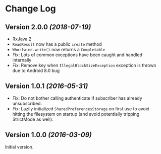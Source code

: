 Change Log
==========

Version 2.0.0 *(2018-07-19)*
----------------------------

* RxJava 2
* `ReadResult` now has a public `create` method
* `Whorlwind.write()` now returns a `Completable`
* Fix: Lots of common exceptions have been caught and handled internally
* Fix: Remove key when `IllegalBlockSizeException` exception is thrown due to Android 8.0 bug

Version 1.0.1 *(2016-05-31)*
----------------------------

* Fix: Do not bother calling authenticate if subscriber has already unsubscribed.
* Fix: Lazily initialized `SharedPreferencesStorage` on first use to avoid hitting the filesystem
   on startup (and avoid potentially tripping StrictMode as well).


Version 1.0.0 *(2016-03-09)*
----------------------------

Initial version.
